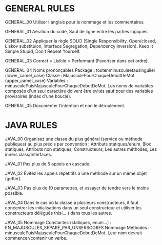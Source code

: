 # GENERAL RULES

GENERAL_00
Utiliser l'anglais pour le nommage et les commentaires.

GENERAL_01
Aération du code, Saut de ligne entre les parties logiques.

GENERAL_02
Appliquer la règle SOLID (Single Responsibility, Open/closed, Liskov substituion, Interface Segregation, Dependency Inversion).
Keep It Simple Stupid, Don't Repeat Yourself.

GENERAL_03
Correct > Lisible > Performant (Favoriser dans cet ordre).

GENERAL_04
Noms prononçables
	Package : toutenminusculeetausingulier (lower_camel_case)
	Classe : MajusculePourChaqueDebutDeMot (upper_camel_case)
	Variables : minusculePuisMajusculePourChaqueDebutDeMot.
Les noms de variables composés d'un seul caractère doivent être évités sauf pour des variables provisoires (index d'une boucle).

GENERAL_05
Documenter l'intention et non le déroulement.

# JAVA RULES

JAVA_00
Organisez une classe du plus général (service ou méthode publiques) au plus précis par convention :
	Attributs statiques/enum,
	Bloc statiques,
	Attributs non statiques,
	Constructeurs,
	Les autres méthodes,
	Les inners class/interfaces.

JAVA_01
Pas plus de 5 appels en cascade.

JAVA_02
Évitez les appels répétitifs à une méthode sur un même objet (getter).

JAVA_03
Pas plus de 10 paramètres, et essayer de tendre vers le moins possible.

JAVA_04
Dans le cas où la classe a plusieurs constructeurs, il faut concentrer les initialisations
dans un seul constructeur et utiliser les constructeurs délégués this(….) dans tous les autres.

JAVA_05
Nommage Constantes (statiques, enum…) : EN_MAJUSCULES_SEPARE_PAR_UNSERSCORES
Nommage Méthodes : minusculePuisMajusculePourChaqueDebutDeMot. Leur nom devrait commencer/contenir un verbe.
